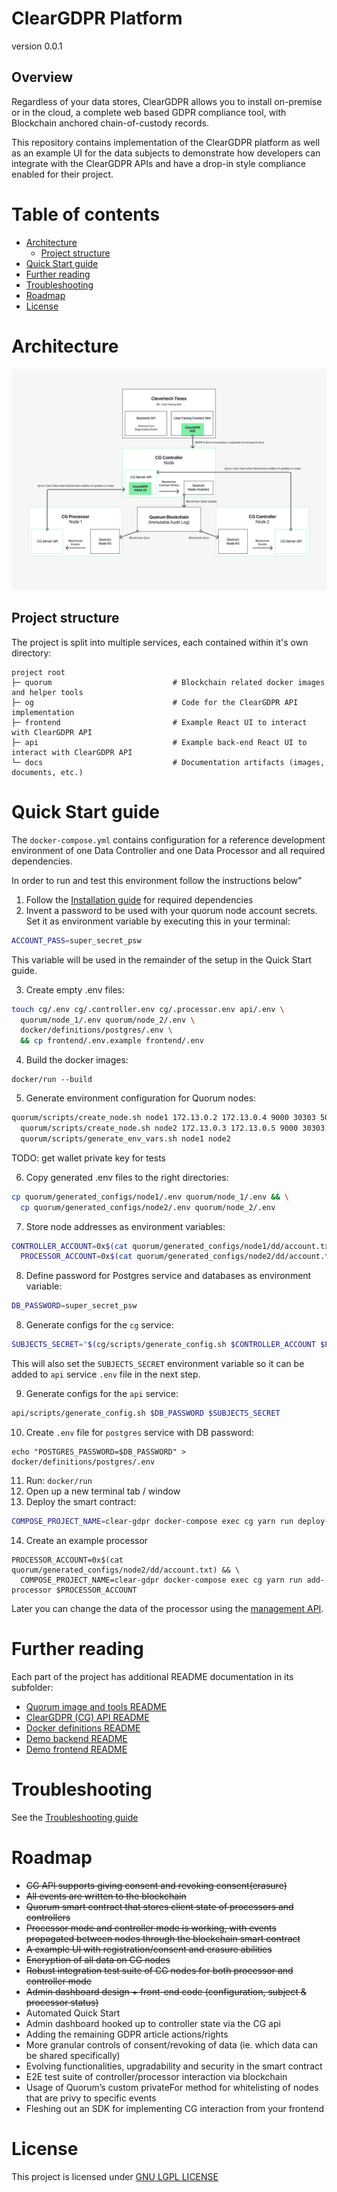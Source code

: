 # ClearGDPR Platform

version 0.0.1

## Overview

Regardless of your data stores, ClearGDPR allows you to install on-premise or in the cloud, a complete web based GDPR compliance tool, with Blockchain anchored chain-of-custody records.

This repository contains implementation of the ClearGDPR platform as well as an example UI for the data subjects to demonstrate how developers can integrate with the ClearGDPR APIs and have a drop-in style compliance enabled for their project.

# Table of contents

<!-- START doctoc generated TOC please keep comment here to allow auto update -->

<!-- DON'T EDIT THIS SECTION, INSTEAD RE-RUN doctoc TO UPDATE -->

* [Architecture](#architecture)
  * [Project structure](#project-structure)
* [Quick Start guide](#quick-start-guide)
* [Further reading](#further-reading)
* [Troubleshooting](#troubleshooting)
* [Roadmap](#roadmap)
* [License](#license)

<!-- END doctoc generated TOC please keep comment here to allow auto update -->

# Architecture

![ClearGDPR Architecture](/docs/diagram.png)

## Project structure

The project is split into multiple services, each contained within it's own directory:

```
project root
├─ quorum                           # Blockchain related docker images and helper tools
├─ og                               # Code for the ClearGDPR API implementation
├─ frontend                         # Example React UI to interact with ClearGDPR API
├─ api                              # Example back-end React UI to interact with ClearGDPR API
└─ docs                             # Documentation artifacts (images, documents, etc.)
```

# Quick Start guide

The `docker-compose.yml` contains configuration for a reference development environment of one Data Controller and one Data Processor and all required dependencies.

In order to run and test this environment follow the instructions below"

1. Follow the [Installation guide](INSTALL.md) for required dependencies
2. Invent a password to be used with your quorum node account secrets. Set it as environment variable by executing this in your terminal:

```bash
ACCOUNT_PASS=super_secret_psw
```

This variable will be used in the remainder of the setup in the Quick Start guide.

3. Create empty .env files:

```bash
touch cg/.env cg/.controller.env cg/.processor.env api/.env \
  quorum/node_1/.env quorum/node_2/.env \
  docker/definitions/postgres/.env \
  && cp frontend/.env.example frontend/.env
```

4. Build the docker images:

```
docker/run --build
```

5. Generate environment configuration for Quorum nodes:

```bash
quorum/scripts/create_node.sh node1 172.13.0.2 172.13.0.4 9000 30303 50400 8545 8546 $ACCOUNT_PASS && \
  quorum/scripts/create_node.sh node2 172.13.0.3 172.13.0.5 9000 30303 50400 8545 8546 $ACCOUNT_PASS && \
  quorum/scripts/generate_env_vars.sh node1 node2
```

TODO: get wallet private key for tests

6. Copy generated .env files to the right directories:

```bash
cp quorum/generated_configs/node1/.env quorum/node_1/.env && \
  cp quorum/generated_configs/node2/.env quorum/node_2/.env
```

7. Store node addresses as environment variables:

```bash
CONTROLLER_ACCOUNT=0x$(cat quorum/generated_configs/node1/dd/account.txt) && \
  PROCESSOR_ACCOUNT=0x$(cat quorum/generated_configs/node2/dd/account.txt)
```

8. Define password for Postgres service and databases as environment variable:

```bash
DB_PASSWORD=super_secret_psw
```

8. Generate configs for the `cg` service:

```bash
SUBJECTS_SECRET="$(cg/scripts/generate_config.sh $CONTROLLER_ACCOUNT $PROCESSOR_ACCOUNT $ACCOUNT_PASS $DB_PASSWORD)"
```

This will also set the `SUBJECTS_SECRET` environment variable so it can be added to `api` service `.env` file in the next step.

9. Generate configs for the `api` service:

```bash
api/scripts/generate_config.sh $DB_PASSWORD $SUBJECTS_SECRET
```

10. Create `.env` file for `postgres` service with DB password:

```
echo "POSTGRES_PASSWORD=$DB_PASSWORD" > docker/definitions/postgres/.env
```

11. Run: `docker/run`
12. Open up a new terminal tab / window
13. Deploy the smart contract:

```bash
COMPOSE_PROJECT_NAME=clear-gdpr docker-compose exec cg yarn run deploy-contract
```

14. Create an example processor

```
PROCESSOR_ACCOUNT=0x$(cat quorum/generated_configs/node2/dd/account.txt) && \
  COMPOSE_PROJECT_NAME=clear-gdpr docker-compose exec cg yarn run add-processor $PROCESSOR_ACCOUNT
```

Later you can change the data of the processor using the [management API](cg/docs/CG_API.md).

# Further reading

Each part of the project has additional README documentation in its subfolder:
* [Quorum image and tools README](quorum/README.md)
* [ClearGDPR (CG) API README](cg/README.md)
* [Docker definitions README](docker/README.md)
* [Demo backend README](api/README.md)
* [Demo frontend README](frontend/README.md)

# Troubleshooting

See the [Troubleshooting guide](TROUBLESHOOTING.md)

# Roadmap

* ~~CG API supports giving consent and revoking consent(erasure)~~
* ~~All events are written to the blockchain~~
* ~~Quorum smart contract that stores client state of processors and controllers~~
* ~~Processor mode and controller mode is working, with events propagated between nodes through the blockchain smart contract~~
* ~~A example UI with registration/consent and erasure abilities~~
* ~~Encryption of all data on CG nodes~~
* ~~Robust integration test suite of CG nodes for both processor and controller mode~~
* ~~Admin dashboard design + front-end code (configuration, subject & processor status)~~
* Automated Quick Start
* Admin dashboard hooked up to controller state via the CG api
* Adding the remaining GDPR article actions/rights
* More granular controls of consent/revoking of data (ie. which data can be shared specifically)
* Evolving functionalities, upgradability and security in the smart contract
* E2E test suite of controller/processor interaction via blockchain
* Usage of Quorum’s custom privateFor method for whitelisting of nodes that are privy to specific events
* Fleshing out an SDK for implementing CG interaction from your frontend

# License

This project is licensed under [GNU LGPL LICENSE](LICENSE)
